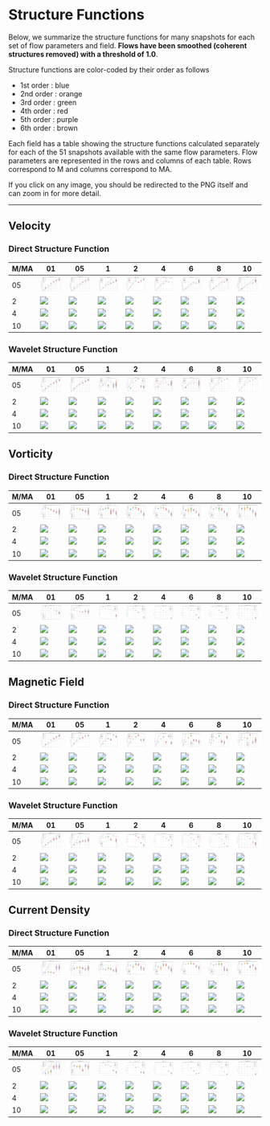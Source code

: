 # Structure Functions

Below, we summarize the structure functions for many snapshots for each set of flow parameters and field.
**Flows have been smoothed (coherent structures removed) with a threshold of 1.0**.

Structure functions are color-coded by their order as follows

  * 1st order : blue
  * 2nd order : orange
  * 3rd order : green
  * 4th order : red
  * 5th order : purple
  * 6th order : brown

Each field has a table showing the structure functions calculated separately for each of the 51 snapshots available with the same flow parameters.
Flow parameters are represented in the rows and columns of each table.
Rows correspond to M and columns correspond to MA.

If you click on any image, you should be redirected to the PNG itself and can zoom in for more detail.

---

## Velocity

### Direct Structure Function

|M/MA| 01 | 05 | 1 | 2 | 4 | 6 | 8 | 10 |
|----|----|----|---|---|---|---|---|----|
| 05 |<img src="M05MA01/w4t-plot-structure-function-ansatz-violin-128_M05MA01_avrg_vel_dsf_denoise-01d00-smooth.png">|<img src="M05MA05/w4t-plot-structure-function-ansatz-violin-128_M05MA05_avrg_vel_dsf_denoise-01d00-smooth.png">|<img src="M05MA1/w4t-plot-structure-function-ansatz-violin-128_M05MA1_avrg_vel_dsf_denoise-01d00-smooth.png">|<img src="M05MA2/w4t-plot-structure-function-ansatz-violin-128_M05MA2_avrg_vel_dsf_denoise-01d00-smooth.png">|<img src="M05MA4/w4t-plot-structure-function-ansatz-violin-128_M05MA4_avrg_vel_dsf_denoise-01d00-smooth.png">|<img src="M05MA6/w4t-plot-structure-function-ansatz-violin-128_M05MA6_avrg_vel_dsf_denoise-01d00-smooth.png">|<img src="M05MA8/w4t-plot-structure-function-ansatz-violin-128_M05MA8_avrg_vel_dsf_denoise-01d00-smooth.png">|<img src="M05MA10/w4t-plot-structure-function-ansatz-violin-128_M05MA10_avrg_vel_dsf_denoise-01d00-smooth.png">|
| 2  |<img src="M2MA01/w4t-plot-structure-function-ansatz-violin-128_M2MA01_avrg_vel_dsf_denoise-01d00-smooth.png">|<img src="M2MA05/w4t-plot-structure-function-ansatz-violin-128_M2MA05_avrg_vel_dsf_denoise-01d00-smooth.png">|<img src="M2MA1/w4t-plot-structure-function-ansatz-violin-128_M2MA1_avrg_vel_dsf_denoise-01d00-smooth.png">|<img src="M2MA2/w4t-plot-structure-function-ansatz-violin-128_M2MA2_avrg_vel_dsf_denoise-01d00-smooth.png">|<img src="M2MA4/w4t-plot-structure-function-ansatz-violin-128_M2MA4_avrg_vel_dsf_denoise-01d00-smooth.png">|<img src="M2MA6/w4t-plot-structure-function-ansatz-violin-128_M2MA6_avrg_vel_dsf_denoise-01d00-smooth.png">|<img src="M2MA8/w4t-plot-structure-function-ansatz-violin-128_M2MA8_avrg_vel_dsf_denoise-01d00-smooth.png">|<img src="M2MA10/w4t-plot-structure-function-ansatz-violin-128_M2MA10_avrg_vel_dsf_denoise-01d00-smooth.png">|
| 4  |<img src="M4MA01/w4t-plot-structure-function-ansatz-violin-128_M4MA01_avrg_vel_dsf_denoise-01d00-smooth.png">|<img src="M4MA05/w4t-plot-structure-function-ansatz-violin-128_M4MA05_avrg_vel_dsf_denoise-01d00-smooth.png">|<img src="M4MA1/w4t-plot-structure-function-ansatz-violin-128_M4MA1_avrg_vel_dsf_denoise-01d00-smooth.png">|<img src="M4MA2/w4t-plot-structure-function-ansatz-violin-128_M4MA2_avrg_vel_dsf_denoise-01d00-smooth.png">|<img src="M4MA4/w4t-plot-structure-function-ansatz-violin-128_M4MA4_avrg_vel_dsf_denoise-01d00-smooth.png">|<img src="M4MA6/w4t-plot-structure-function-ansatz-violin-128_M4MA6_avrg_vel_dsf_denoise-01d00-smooth.png">|<img src="M4MA8/w4t-plot-structure-function-ansatz-violin-128_M4MA8_avrg_vel_dsf_denoise-01d00-smooth.png">|<img src="M4MA10/w4t-plot-structure-function-ansatz-violin-128_M4MA10_avrg_vel_dsf_denoise-01d00-smooth.png">|
| 10 |<img src="M10MA01/w4t-plot-structure-function-ansatz-violin-128_M10MA01_avrg_vel_dsf_denoise-01d00-smooth.png">|<img src="M10MA05/w4t-plot-structure-function-ansatz-violin-128_M10MA05_avrg_vel_dsf_denoise-01d00-smooth.png">|<img src="M10MA1/w4t-plot-structure-function-ansatz-violin-128_M10MA1_avrg_vel_dsf_denoise-01d00-smooth.png">|<img src="M10MA2/w4t-plot-structure-function-ansatz-violin-128_M10MA2_avrg_vel_dsf_denoise-01d00-smooth.png">|<img src="M10MA4/w4t-plot-structure-function-ansatz-violin-128_M10MA4_avrg_vel_dsf_denoise-01d00-smooth.png">|<img src="M10MA6/w4t-plot-structure-function-ansatz-violin-128_M10MA6_avrg_vel_dsf_denoise-01d00-smooth.png">|<img src="M10MA8/w4t-plot-structure-function-ansatz-violin-128_M10MA8_avrg_vel_dsf_denoise-01d00-smooth.png">|<img src="M10MA10/w4t-plot-structure-function-ansatz-violin-128_M10MA10_avrg_vel_dsf_denoise-01d00-smooth.png">|

### Wavelet Structure Function

|M/MA| 01 | 05 | 1 | 2 | 4 | 6 | 8 | 10 |
|----|----|----|---|---|---|---|---|----|
| 05 |<img src="M05MA01/w4t-plot-structure-function-ansatz-violin-128_M05MA01_avrg_vel_wsf_denoise-01d00-smooth.png">|<img src="M05MA05/w4t-plot-structure-function-ansatz-violin-128_M05MA05_avrg_vel_wsf_denoise-01d00-smooth.png">|<img src="M05MA1/w4t-plot-structure-function-ansatz-violin-128_M05MA1_avrg_vel_wsf_denoise-01d00-smooth.png">|<img src="M05MA2/w4t-plot-structure-function-ansatz-violin-128_M05MA2_avrg_vel_wsf_denoise-01d00-smooth.png">|<img src="M05MA4/w4t-plot-structure-function-ansatz-violin-128_M05MA4_avrg_vel_wsf_denoise-01d00-smooth.png">|<img src="M05MA6/w4t-plot-structure-function-ansatz-violin-128_M05MA6_avrg_vel_wsf_denoise-01d00-smooth.png">|<img src="M05MA8/w4t-plot-structure-function-ansatz-violin-128_M05MA8_avrg_vel_wsf_denoise-01d00-smooth.png">|<img src="M05MA10/w4t-plot-structure-function-ansatz-violin-128_M05MA10_avrg_vel_wsf_denoise-01d00-smooth.png">|
| 2  |<img src="M2MA01/w4t-plot-structure-function-ansatz-violin-128_M2MA01_avrg_vel_wsf_denoise-01d00-smooth.png">|<img src="M2MA05/w4t-plot-structure-function-ansatz-violin-128_M2MA05_avrg_vel_wsf_denoise-01d00-smooth.png">|<img src="M2MA1/w4t-plot-structure-function-ansatz-violin-128_M2MA1_avrg_vel_wsf_denoise-01d00-smooth.png">|<img src="M2MA2/w4t-plot-structure-function-ansatz-violin-128_M2MA2_avrg_vel_wsf_denoise-01d00-smooth.png">|<img src="M2MA4/w4t-plot-structure-function-ansatz-violin-128_M2MA4_avrg_vel_wsf_denoise-01d00-smooth.png">|<img src="M2MA6/w4t-plot-structure-function-ansatz-violin-128_M2MA6_avrg_vel_wsf_denoise-01d00-smooth.png">|<img src="M2MA8/w4t-plot-structure-function-ansatz-violin-128_M2MA8_avrg_vel_wsf_denoise-01d00-smooth.png">|<img src="M2MA10/w4t-plot-structure-function-ansatz-violin-128_M2MA10_avrg_vel_wsf_denoise-01d00-smooth.png">|
| 4  |<img src="M4MA01/w4t-plot-structure-function-ansatz-violin-128_M4MA01_avrg_vel_wsf_denoise-01d00-smooth.png">|<img src="M4MA05/w4t-plot-structure-function-ansatz-violin-128_M4MA05_avrg_vel_wsf_denoise-01d00-smooth.png">|<img src="M4MA1/w4t-plot-structure-function-ansatz-violin-128_M4MA1_avrg_vel_wsf_denoise-01d00-smooth.png">|<img src="M4MA2/w4t-plot-structure-function-ansatz-violin-128_M4MA2_avrg_vel_wsf_denoise-01d00-smooth.png">|<img src="M4MA4/w4t-plot-structure-function-ansatz-violin-128_M4MA4_avrg_vel_wsf_denoise-01d00-smooth.png">|<img src="M4MA6/w4t-plot-structure-function-ansatz-violin-128_M4MA6_avrg_vel_wsf_denoise-01d00-smooth.png">|<img src="M4MA8/w4t-plot-structure-function-ansatz-violin-128_M4MA8_avrg_vel_wsf_denoise-01d00-smooth.png">|<img src="M4MA10/w4t-plot-structure-function-ansatz-violin-128_M4MA10_avrg_vel_wsf_denoise-01d00-smooth.png">|
| 10 |<img src="M10MA01/w4t-plot-structure-function-ansatz-violin-128_M10MA01_avrg_vel_wsf_denoise-01d00-smooth.png">|<img src="M10MA05/w4t-plot-structure-function-ansatz-violin-128_M10MA05_avrg_vel_wsf_denoise-01d00-smooth.png">|<img src="M10MA1/w4t-plot-structure-function-ansatz-violin-128_M10MA1_avrg_vel_wsf_denoise-01d00-smooth.png">|<img src="M10MA2/w4t-plot-structure-function-ansatz-violin-128_M10MA2_avrg_vel_wsf_denoise-01d00-smooth.png">|<img src="M10MA4/w4t-plot-structure-function-ansatz-violin-128_M10MA4_avrg_vel_wsf_denoise-01d00-smooth.png">|<img src="M10MA6/w4t-plot-structure-function-ansatz-violin-128_M10MA6_avrg_vel_wsf_denoise-01d00-smooth.png">|<img src="M10MA8/w4t-plot-structure-function-ansatz-violin-128_M10MA8_avrg_vel_wsf_denoise-01d00-smooth.png">|<img src="M10MA10/w4t-plot-structure-function-ansatz-violin-128_M10MA10_avrg_vel_wsf_denoise-01d00-smooth.png">|

## Vorticity

### Direct Structure Function

|M/MA| 01 | 05 | 1 | 2 | 4 | 6 | 8 | 10 |
|----|----|----|---|---|---|---|---|----|
| 05 |<img src="M05MA01/w4t-plot-structure-function-ansatz-violin-128_M05MA01_avrg_vort_dsf_denoise-01d00-smooth.png">|<img src="M05MA05/w4t-plot-structure-function-ansatz-violin-128_M05MA05_avrg_vort_dsf_denoise-01d00-smooth.png">|<img src="M05MA1/w4t-plot-structure-function-ansatz-violin-128_M05MA1_avrg_vort_dsf_denoise-01d00-smooth.png">|<img src="M05MA2/w4t-plot-structure-function-ansatz-violin-128_M05MA2_avrg_vort_dsf_denoise-01d00-smooth.png">|<img src="M05MA4/w4t-plot-structure-function-ansatz-violin-128_M05MA4_avrg_vort_dsf_denoise-01d00-smooth.png">|<img src="M05MA6/w4t-plot-structure-function-ansatz-violin-128_M05MA6_avrg_vort_dsf_denoise-01d00-smooth.png">|<img src="M05MA8/w4t-plot-structure-function-ansatz-violin-128_M05MA8_avrg_vort_dsf_denoise-01d00-smooth.png">|<img src="M05MA10/w4t-plot-structure-function-ansatz-violin-128_M05MA10_avrg_vort_dsf_denoise-01d00-smooth.png">|
| 2  |<img src="M2MA01/w4t-plot-structure-function-ansatz-violin-128_M2MA01_avrg_vort_dsf_denoise-01d00-smooth.png">|<img src="M2MA05/w4t-plot-structure-function-ansatz-violin-128_M2MA05_avrg_vort_dsf_denoise-01d00-smooth.png">|<img src="M2MA1/w4t-plot-structure-function-ansatz-violin-128_M2MA1_avrg_vort_dsf_denoise-01d00-smooth.png">|<img src="M2MA2/w4t-plot-structure-function-ansatz-violin-128_M2MA2_avrg_vort_dsf_denoise-01d00-smooth.png">|<img src="M2MA4/w4t-plot-structure-function-ansatz-violin-128_M2MA4_avrg_vort_dsf_denoise-01d00-smooth.png">|<img src="M2MA6/w4t-plot-structure-function-ansatz-violin-128_M2MA6_avrg_vort_dsf_denoise-01d00-smooth.png">|<img src="M2MA8/w4t-plot-structure-function-ansatz-violin-128_M2MA8_avrg_vort_dsf_denoise-01d00-smooth.png">|<img src="M2MA10/w4t-plot-structure-function-ansatz-violin-128_M2MA10_avrg_vort_dsf_denoise-01d00-smooth.png">|
| 4  |<img src="M4MA01/w4t-plot-structure-function-ansatz-violin-128_M4MA01_avrg_vort_dsf_denoise-01d00-smooth.png">|<img src="M4MA05/w4t-plot-structure-function-ansatz-violin-128_M4MA05_avrg_vort_dsf_denoise-01d00-smooth.png">|<img src="M4MA1/w4t-plot-structure-function-ansatz-violin-128_M4MA1_avrg_vort_dsf_denoise-01d00-smooth.png">|<img src="M4MA2/w4t-plot-structure-function-ansatz-violin-128_M4MA2_avrg_vort_dsf_denoise-01d00-smooth.png">|<img src="M4MA4/w4t-plot-structure-function-ansatz-violin-128_M4MA4_avrg_vort_dsf_denoise-01d00-smooth.png">|<img src="M4MA6/w4t-plot-structure-function-ansatz-violin-128_M4MA6_avrg_vort_dsf_denoise-01d00-smooth.png">|<img src="M4MA8/w4t-plot-structure-function-ansatz-violin-128_M4MA8_avrg_vort_dsf_denoise-01d00-smooth.png">|<img src="M4MA10/w4t-plot-structure-function-ansatz-violin-128_M4MA10_avrg_vort_dsf_denoise-01d00-smooth.png">|
| 10 |<img src="M10MA01/w4t-plot-structure-function-ansatz-violin-128_M10MA01_avrg_vort_dsf_denoise-01d00-smooth.png">|<img src="M10MA05/w4t-plot-structure-function-ansatz-violin-128_M10MA05_avrg_vort_dsf_denoise-01d00-smooth.png">|<img src="M10MA1/w4t-plot-structure-function-ansatz-violin-128_M10MA1_avrg_vort_dsf_denoise-01d00-smooth.png">|<img src="M10MA2/w4t-plot-structure-function-ansatz-violin-128_M10MA2_avrg_vort_dsf_denoise-01d00-smooth.png">|<img src="M10MA4/w4t-plot-structure-function-ansatz-violin-128_M10MA4_avrg_vort_dsf_denoise-01d00-smooth.png">|<img src="M10MA6/w4t-plot-structure-function-ansatz-violin-128_M10MA6_avrg_vort_dsf_denoise-01d00-smooth.png">|<img src="M10MA8/w4t-plot-structure-function-ansatz-violin-128_M10MA8_avrg_vort_dsf_denoise-01d00-smooth.png">|<img src="M10MA10/w4t-plot-structure-function-ansatz-violin-128_M10MA10_avrg_vort_dsf_denoise-01d00-smooth.png">|

### Wavelet Structure Function

|M/MA| 01 | 05 | 1 | 2 | 4 | 6 | 8 | 10 |
|----|----|----|---|---|---|---|---|----|
| 05 |<img src="M05MA01/w4t-plot-structure-function-ansatz-violin-128_M05MA01_avrg_vort_wsf_denoise-01d00-smooth.png">|<img src="M05MA05/w4t-plot-structure-function-ansatz-violin-128_M05MA05_avrg_vort_wsf_denoise-01d00-smooth.png">|<img src="M05MA1/w4t-plot-structure-function-ansatz-violin-128_M05MA1_avrg_vort_wsf_denoise-01d00-smooth.png">|<img src="M05MA2/w4t-plot-structure-function-ansatz-violin-128_M05MA2_avrg_vort_wsf_denoise-01d00-smooth.png">|<img src="M05MA4/w4t-plot-structure-function-ansatz-violin-128_M05MA4_avrg_vort_wsf_denoise-01d00-smooth.png">|<img src="M05MA6/w4t-plot-structure-function-ansatz-violin-128_M05MA6_avrg_vort_wsf_denoise-01d00-smooth.png">|<img src="M05MA8/w4t-plot-structure-function-ansatz-violin-128_M05MA8_avrg_vort_wsf_denoise-01d00-smooth.png">|<img src="M05MA10/w4t-plot-structure-function-ansatz-violin-128_M05MA10_avrg_vort_wsf_denoise-01d00-smooth.png">|
| 2  |<img src="M2MA01/w4t-plot-structure-function-ansatz-violin-128_M2MA01_avrg_vort_wsf_denoise-01d00-smooth.png">|<img src="M2MA05/w4t-plot-structure-function-ansatz-violin-128_M2MA05_avrg_vort_wsf_denoise-01d00-smooth.png">|<img src="M2MA1/w4t-plot-structure-function-ansatz-violin-128_M2MA1_avrg_vort_wsf_denoise-01d00-smooth.png">|<img src="M2MA2/w4t-plot-structure-function-ansatz-violin-128_M2MA2_avrg_vort_wsf_denoise-01d00-smooth.png">|<img src="M2MA4/w4t-plot-structure-function-ansatz-violin-128_M2MA4_avrg_vort_wsf_denoise-01d00-smooth.png">|<img src="M2MA6/w4t-plot-structure-function-ansatz-violin-128_M2MA6_avrg_vort_wsf_denoise-01d00-smooth.png">|<img src="M2MA8/w4t-plot-structure-function-ansatz-violin-128_M2MA8_avrg_vort_wsf_denoise-01d00-smooth.png">|<img src="M2MA10/w4t-plot-structure-function-ansatz-violin-128_M2MA10_avrg_vort_wsf_denoise-01d00-smooth.png">|
| 4  |<img src="M4MA01/w4t-plot-structure-function-ansatz-violin-128_M4MA01_avrg_vort_wsf_denoise-01d00-smooth.png">|<img src="M4MA05/w4t-plot-structure-function-ansatz-violin-128_M4MA05_avrg_vort_wsf_denoise-01d00-smooth.png">|<img src="M4MA1/w4t-plot-structure-function-ansatz-violin-128_M4MA1_avrg_vort_wsf_denoise-01d00-smooth.png">|<img src="M4MA2/w4t-plot-structure-function-ansatz-violin-128_M4MA2_avrg_vort_wsf_denoise-01d00-smooth.png">|<img src="M4MA4/w4t-plot-structure-function-ansatz-violin-128_M4MA4_avrg_vort_wsf_denoise-01d00-smooth.png">|<img src="M4MA6/w4t-plot-structure-function-ansatz-violin-128_M4MA6_avrg_vort_wsf_denoise-01d00-smooth.png">|<img src="M4MA8/w4t-plot-structure-function-ansatz-violin-128_M4MA8_avrg_vort_wsf_denoise-01d00-smooth.png">|<img src="M4MA10/w4t-plot-structure-function-ansatz-violin-128_M4MA10_avrg_vort_wsf_denoise-01d00-smooth.png">|
| 10 |<img src="M10MA01/w4t-plot-structure-function-ansatz-violin-128_M10MA01_avrg_vort_wsf_denoise-01d00-smooth.png">|<img src="M10MA05/w4t-plot-structure-function-ansatz-violin-128_M10MA05_avrg_vort_wsf_denoise-01d00-smooth.png">|<img src="M10MA1/w4t-plot-structure-function-ansatz-violin-128_M10MA1_avrg_vort_wsf_denoise-01d00-smooth.png">|<img src="M10MA2/w4t-plot-structure-function-ansatz-violin-128_M10MA2_avrg_vort_wsf_denoise-01d00-smooth.png">|<img src="M10MA4/w4t-plot-structure-function-ansatz-violin-128_M10MA4_avrg_vort_wsf_denoise-01d00-smooth.png">|<img src="M10MA6/w4t-plot-structure-function-ansatz-violin-128_M10MA6_avrg_vort_wsf_denoise-01d00-smooth.png">|<img src="M10MA8/w4t-plot-structure-function-ansatz-violin-128_M10MA8_avrg_vort_wsf_denoise-01d00-smooth.png">|<img src="M10MA10/w4t-plot-structure-function-ansatz-violin-128_M10MA10_avrg_vort_wsf_denoise-01d00-smooth.png">|

## Magnetic Field

### Direct Structure Function

|M/MA| 01 | 05 | 1 | 2 | 4 | 6 | 8 | 10 |
|----|----|----|---|---|---|---|---|----|
| 05 |<img src="M05MA01/w4t-plot-structure-function-ansatz-violin-128_M05MA01_avrg_mag_dsf_denoise-01d00-smooth.png">|<img src="M05MA05/w4t-plot-structure-function-ansatz-violin-128_M05MA05_avrg_mag_dsf_denoise-01d00-smooth.png">|<img src="M05MA1/w4t-plot-structure-function-ansatz-violin-128_M05MA1_avrg_mag_dsf_denoise-01d00-smooth.png">|<img src="M05MA2/w4t-plot-structure-function-ansatz-violin-128_M05MA2_avrg_mag_dsf_denoise-01d00-smooth.png">|<img src="M05MA4/w4t-plot-structure-function-ansatz-violin-128_M05MA4_avrg_mag_dsf_denoise-01d00-smooth.png">|<img src="M05MA6/w4t-plot-structure-function-ansatz-violin-128_M05MA6_avrg_mag_dsf_denoise-01d00-smooth.png">|<img src="M05MA8/w4t-plot-structure-function-ansatz-violin-128_M05MA8_avrg_mag_dsf_denoise-01d00-smooth.png">|<img src="M05MA10/w4t-plot-structure-function-ansatz-violin-128_M05MA10_avrg_mag_dsf_denoise-01d00-smooth.png">|
| 2  |<img src="M2MA01/w4t-plot-structure-function-ansatz-violin-128_M2MA01_avrg_mag_dsf_denoise-01d00-smooth.png">|<img src="M2MA05/w4t-plot-structure-function-ansatz-violin-128_M2MA05_avrg_mag_dsf_denoise-01d00-smooth.png">|<img src="M2MA1/w4t-plot-structure-function-ansatz-violin-128_M2MA1_avrg_mag_dsf_denoise-01d00-smooth.png">|<img src="M2MA2/w4t-plot-structure-function-ansatz-violin-128_M2MA2_avrg_mag_dsf_denoise-01d00-smooth.png">|<img src="M2MA4/w4t-plot-structure-function-ansatz-violin-128_M2MA4_avrg_mag_dsf_denoise-01d00-smooth.png">|<img src="M2MA6/w4t-plot-structure-function-ansatz-violin-128_M2MA6_avrg_mag_dsf_denoise-01d00-smooth.png">|<img src="M2MA8/w4t-plot-structure-function-ansatz-violin-128_M2MA8_avrg_mag_dsf_denoise-01d00-smooth.png">|<img src="M2MA10/w4t-plot-structure-function-ansatz-violin-128_M2MA10_avrg_mag_dsf_denoise-01d00-smooth.png">|
| 4  |<img src="M4MA01/w4t-plot-structure-function-ansatz-violin-128_M4MA01_avrg_mag_dsf_denoise-01d00-smooth.png">|<img src="M4MA05/w4t-plot-structure-function-ansatz-violin-128_M4MA05_avrg_mag_dsf_denoise-01d00-smooth.png">|<img src="M4MA1/w4t-plot-structure-function-ansatz-violin-128_M4MA1_avrg_mag_dsf_denoise-01d00-smooth.png">|<img src="M4MA2/w4t-plot-structure-function-ansatz-violin-128_M4MA2_avrg_mag_dsf_denoise-01d00-smooth.png">|<img src="M4MA4/w4t-plot-structure-function-ansatz-violin-128_M4MA4_avrg_mag_dsf_denoise-01d00-smooth.png">|<img src="M4MA6/w4t-plot-structure-function-ansatz-violin-128_M4MA6_avrg_mag_dsf_denoise-01d00-smooth.png">|<img src="M4MA8/w4t-plot-structure-function-ansatz-violin-128_M4MA8_avrg_mag_dsf_denoise-01d00-smooth.png">|<img src="M4MA10/w4t-plot-structure-function-ansatz-violin-128_M4MA10_avrg_mag_dsf_denoise-01d00-smooth.png">|
| 10 |<img src="M10MA01/w4t-plot-structure-function-ansatz-violin-128_M10MA01_avrg_mag_dsf_denoise-01d00-smooth.png">|<img src="M10MA05/w4t-plot-structure-function-ansatz-violin-128_M10MA05_avrg_mag_dsf_denoise-01d00-smooth.png">|<img src="M10MA1/w4t-plot-structure-function-ansatz-violin-128_M10MA1_avrg_mag_dsf_denoise-01d00-smooth.png">|<img src="M10MA2/w4t-plot-structure-function-ansatz-violin-128_M10MA2_avrg_mag_dsf_denoise-01d00-smooth.png">|<img src="M10MA4/w4t-plot-structure-function-ansatz-violin-128_M10MA4_avrg_mag_dsf_denoise-01d00-smooth.png">|<img src="M10MA6/w4t-plot-structure-function-ansatz-violin-128_M10MA6_avrg_mag_dsf_denoise-01d00-smooth.png">|<img src="M10MA8/w4t-plot-structure-function-ansatz-violin-128_M10MA8_avrg_mag_dsf_denoise-01d00-smooth.png">|<img src="M10MA10/w4t-plot-structure-function-ansatz-violin-128_M10MA10_avrg_mag_dsf_denoise-01d00-smooth.png">|

### Wavelet Structure Function

|M/MA| 01 | 05 | 1 | 2 | 4 | 6 | 8 | 10 |
|----|----|----|---|---|---|---|---|----|
| 05 |<img src="M05MA01/w4t-plot-structure-function-ansatz-violin-128_M05MA01_avrg_mag_wsf_denoise-01d00-smooth.png">|<img src="M05MA05/w4t-plot-structure-function-ansatz-violin-128_M05MA05_avrg_mag_wsf_denoise-01d00-smooth.png">|<img src="M05MA1/w4t-plot-structure-function-ansatz-violin-128_M05MA1_avrg_mag_wsf_denoise-01d00-smooth.png">|<img src="M05MA2/w4t-plot-structure-function-ansatz-violin-128_M05MA2_avrg_mag_wsf_denoise-01d00-smooth.png">|<img src="M05MA4/w4t-plot-structure-function-ansatz-violin-128_M05MA4_avrg_mag_wsf_denoise-01d00-smooth.png">|<img src="M05MA6/w4t-plot-structure-function-ansatz-violin-128_M05MA6_avrg_mag_wsf_denoise-01d00-smooth.png">|<img src="M05MA8/w4t-plot-structure-function-ansatz-violin-128_M05MA8_avrg_mag_wsf_denoise-01d00-smooth.png">|<img src="M05MA10/w4t-plot-structure-function-ansatz-violin-128_M05MA10_avrg_mag_wsf_denoise-01d00-smooth.png">|
| 2  |<img src="M2MA01/w4t-plot-structure-function-ansatz-violin-128_M2MA01_avrg_mag_wsf_denoise-01d00-smooth.png">|<img src="M2MA05/w4t-plot-structure-function-ansatz-violin-128_M2MA05_avrg_mag_wsf_denoise-01d00-smooth.png">|<img src="M2MA1/w4t-plot-structure-function-ansatz-violin-128_M2MA1_avrg_mag_wsf_denoise-01d00-smooth.png">|<img src="M2MA2/w4t-plot-structure-function-ansatz-violin-128_M2MA2_avrg_mag_wsf_denoise-01d00-smooth.png">|<img src="M2MA4/w4t-plot-structure-function-ansatz-violin-128_M2MA4_avrg_mag_wsf_denoise-01d00-smooth.png">|<img src="M2MA6/w4t-plot-structure-function-ansatz-violin-128_M2MA6_avrg_mag_wsf_denoise-01d00-smooth.png">|<img src="M2MA8/w4t-plot-structure-function-ansatz-violin-128_M2MA8_avrg_mag_wsf_denoise-01d00-smooth.png">|<img src="M2MA10/w4t-plot-structure-function-ansatz-violin-128_M2MA10_avrg_mag_wsf_denoise-01d00-smooth.png">|
| 4  |<img src="M4MA01/w4t-plot-structure-function-ansatz-violin-128_M4MA01_avrg_mag_wsf_denoise-01d00-smooth.png">|<img src="M4MA05/w4t-plot-structure-function-ansatz-violin-128_M4MA05_avrg_mag_wsf_denoise-01d00-smooth.png">|<img src="M4MA1/w4t-plot-structure-function-ansatz-violin-128_M4MA1_avrg_mag_wsf_denoise-01d00-smooth.png">|<img src="M4MA2/w4t-plot-structure-function-ansatz-violin-128_M4MA2_avrg_mag_wsf_denoise-01d00-smooth.png">|<img src="M4MA4/w4t-plot-structure-function-ansatz-violin-128_M4MA4_avrg_mag_wsf_denoise-01d00-smooth.png">|<img src="M4MA6/w4t-plot-structure-function-ansatz-violin-128_M4MA6_avrg_mag_wsf_denoise-01d00-smooth.png">|<img src="M4MA8/w4t-plot-structure-function-ansatz-violin-128_M4MA8_avrg_mag_wsf_denoise-01d00-smooth.png">|<img src="M4MA10/w4t-plot-structure-function-ansatz-violin-128_M4MA10_avrg_mag_wsf_denoise-01d00-smooth.png">|
| 10 |<img src="M10MA01/w4t-plot-structure-function-ansatz-violin-128_M10MA01_avrg_mag_wsf_denoise-01d00-smooth.png">|<img src="M10MA05/w4t-plot-structure-function-ansatz-violin-128_M10MA05_avrg_mag_wsf_denoise-01d00-smooth.png">|<img src="M10MA1/w4t-plot-structure-function-ansatz-violin-128_M10MA1_avrg_mag_wsf_denoise-01d00-smooth.png">|<img src="M10MA2/w4t-plot-structure-function-ansatz-violin-128_M10MA2_avrg_mag_wsf_denoise-01d00-smooth.png">|<img src="M10MA4/w4t-plot-structure-function-ansatz-violin-128_M10MA4_avrg_mag_wsf_denoise-01d00-smooth.png">|<img src="M10MA6/w4t-plot-structure-function-ansatz-violin-128_M10MA6_avrg_mag_wsf_denoise-01d00-smooth.png">|<img src="M10MA8/w4t-plot-structure-function-ansatz-violin-128_M10MA8_avrg_mag_wsf_denoise-01d00-smooth.png">|<img src="M10MA10/w4t-plot-structure-function-ansatz-violin-128_M10MA10_avrg_mag_wsf_denoise-01d00-smooth.png">|

## Current Density

### Direct Structure Function

|M/MA| 01 | 05 | 1 | 2 | 4 | 6 | 8 | 10 |
|----|----|----|---|---|---|---|---|----|
| 05 |<img src="M05MA01/w4t-plot-structure-function-ansatz-violin-128_M05MA01_avrg_curr_dsf_denoise-01d00-smooth.png">|<img src="M05MA05/w4t-plot-structure-function-ansatz-violin-128_M05MA05_avrg_curr_dsf_denoise-01d00-smooth.png">|<img src="M05MA1/w4t-plot-structure-function-ansatz-violin-128_M05MA1_avrg_curr_dsf_denoise-01d00-smooth.png">|<img src="M05MA2/w4t-plot-structure-function-ansatz-violin-128_M05MA2_avrg_curr_dsf_denoise-01d00-smooth.png">|<img src="M05MA4/w4t-plot-structure-function-ansatz-violin-128_M05MA4_avrg_curr_dsf_denoise-01d00-smooth.png">|<img src="M05MA6/w4t-plot-structure-function-ansatz-violin-128_M05MA6_avrg_curr_dsf_denoise-01d00-smooth.png">|<img src="M05MA8/w4t-plot-structure-function-ansatz-violin-128_M05MA8_avrg_curr_dsf_denoise-01d00-smooth.png">|<img src="M05MA10/w4t-plot-structure-function-ansatz-violin-128_M05MA10_avrg_curr_dsf_denoise-01d00-smooth.png">|
| 2  |<img src="M2MA01/w4t-plot-structure-function-ansatz-violin-128_M2MA01_avrg_curr_dsf_denoise-01d00-smooth.png">|<img src="M2MA05/w4t-plot-structure-function-ansatz-violin-128_M2MA05_avrg_curr_dsf_denoise-01d00-smooth.png">|<img src="M2MA1/w4t-plot-structure-function-ansatz-violin-128_M2MA1_avrg_curr_dsf_denoise-01d00-smooth.png">|<img src="M2MA2/w4t-plot-structure-function-ansatz-violin-128_M2MA2_avrg_curr_dsf_denoise-01d00-smooth.png">|<img src="M2MA4/w4t-plot-structure-function-ansatz-violin-128_M2MA4_avrg_curr_dsf_denoise-01d00-smooth.png">|<img src="M2MA6/w4t-plot-structure-function-ansatz-violin-128_M2MA6_avrg_curr_dsf_denoise-01d00-smooth.png">|<img src="M2MA8/w4t-plot-structure-function-ansatz-violin-128_M2MA8_avrg_curr_dsf_denoise-01d00-smooth.png">|<img src="M2MA10/w4t-plot-structure-function-ansatz-violin-128_M2MA10_avrg_curr_dsf_denoise-01d00-smooth.png">|
| 4  |<img src="M4MA01/w4t-plot-structure-function-ansatz-violin-128_M4MA01_avrg_curr_dsf_denoise-01d00-smooth.png">|<img src="M4MA05/w4t-plot-structure-function-ansatz-violin-128_M4MA05_avrg_curr_dsf_denoise-01d00-smooth.png">|<img src="M4MA1/w4t-plot-structure-function-ansatz-violin-128_M4MA1_avrg_curr_dsf_denoise-01d00-smooth.png">|<img src="M4MA2/w4t-plot-structure-function-ansatz-violin-128_M4MA2_avrg_curr_dsf_denoise-01d00-smooth.png">|<img src="M4MA4/w4t-plot-structure-function-ansatz-violin-128_M4MA4_avrg_curr_dsf_denoise-01d00-smooth.png">|<img src="M4MA6/w4t-plot-structure-function-ansatz-violin-128_M4MA6_avrg_curr_dsf_denoise-01d00-smooth.png">|<img src="M4MA8/w4t-plot-structure-function-ansatz-violin-128_M4MA8_avrg_curr_dsf_denoise-01d00-smooth.png">|<img src="M4MA10/w4t-plot-structure-function-ansatz-violin-128_M4MA10_avrg_curr_dsf_denoise-01d00-smooth.png">|
| 10 |<img src="M10MA01/w4t-plot-structure-function-ansatz-violin-128_M10MA01_avrg_curr_dsf_denoise-01d00-smooth.png">|<img src="M10MA05/w4t-plot-structure-function-ansatz-violin-128_M10MA05_avrg_curr_dsf_denoise-01d00-smooth.png">|<img src="M10MA1/w4t-plot-structure-function-ansatz-violin-128_M10MA1_avrg_curr_dsf_denoise-01d00-smooth.png">|<img src="M10MA2/w4t-plot-structure-function-ansatz-violin-128_M10MA2_avrg_curr_dsf_denoise-01d00-smooth.png">|<img src="M10MA4/w4t-plot-structure-function-ansatz-violin-128_M10MA4_avrg_curr_dsf_denoise-01d00-smooth.png">|<img src="M10MA6/w4t-plot-structure-function-ansatz-violin-128_M10MA6_avrg_curr_dsf_denoise-01d00-smooth.png">|<img src="M10MA8/w4t-plot-structure-function-ansatz-violin-128_M10MA8_avrg_curr_dsf_denoise-01d00-smooth.png">|<img src="M10MA10/w4t-plot-structure-function-ansatz-violin-128_M10MA10_avrg_curr_dsf_denoise-01d00-smooth.png">|

### Wavelet Structure Function

|M/MA| 01 | 05 | 1 | 2 | 4 | 6 | 8 | 10 |
|----|----|----|---|---|---|---|---|----|
| 05 |<img src="M05MA01/w4t-plot-structure-function-ansatz-violin-128_M05MA01_avrg_curr_wsf_denoise-01d00-smooth.png">|<img src="M05MA05/w4t-plot-structure-function-ansatz-violin-128_M05MA05_avrg_curr_wsf_denoise-01d00-smooth.png">|<img src="M05MA1/w4t-plot-structure-function-ansatz-violin-128_M05MA1_avrg_curr_wsf_denoise-01d00-smooth.png">|<img src="M05MA2/w4t-plot-structure-function-ansatz-violin-128_M05MA2_avrg_curr_wsf_denoise-01d00-smooth.png">|<img src="M05MA4/w4t-plot-structure-function-ansatz-violin-128_M05MA4_avrg_curr_wsf_denoise-01d00-smooth.png">|<img src="M05MA6/w4t-plot-structure-function-ansatz-violin-128_M05MA6_avrg_curr_wsf_denoise-01d00-smooth.png">|<img src="M05MA8/w4t-plot-structure-function-ansatz-violin-128_M05MA8_avrg_curr_wsf_denoise-01d00-smooth.png">|<img src="M05MA10/w4t-plot-structure-function-ansatz-violin-128_M05MA10_avrg_curr_wsf_denoise-01d00-smooth.png">|
| 2  |<img src="M2MA01/w4t-plot-structure-function-ansatz-violin-128_M2MA01_avrg_curr_wsf_denoise-01d00-smooth.png">|<img src="M2MA05/w4t-plot-structure-function-ansatz-violin-128_M2MA05_avrg_curr_wsf_denoise-01d00-smooth.png">|<img src="M2MA1/w4t-plot-structure-function-ansatz-violin-128_M2MA1_avrg_curr_wsf_denoise-01d00-smooth.png">|<img src="M2MA2/w4t-plot-structure-function-ansatz-violin-128_M2MA2_avrg_curr_wsf_denoise-01d00-smooth.png">|<img src="M2MA4/w4t-plot-structure-function-ansatz-violin-128_M2MA4_avrg_curr_wsf_denoise-01d00-smooth.png">|<img src="M2MA6/w4t-plot-structure-function-ansatz-violin-128_M2MA6_avrg_curr_wsf_denoise-01d00-smooth.png">|<img src="M2MA8/w4t-plot-structure-function-ansatz-violin-128_M2MA8_avrg_curr_wsf_denoise-01d00-smooth.png">|<img src="M2MA10/w4t-plot-structure-function-ansatz-violin-128_M2MA10_avrg_curr_wsf_denoise-01d00-smooth.png">|
| 4  |<img src="M4MA01/w4t-plot-structure-function-ansatz-violin-128_M4MA01_avrg_curr_wsf_denoise-01d00-smooth.png">|<img src="M4MA05/w4t-plot-structure-function-ansatz-violin-128_M4MA05_avrg_curr_wsf_denoise-01d00-smooth.png">|<img src="M4MA1/w4t-plot-structure-function-ansatz-violin-128_M4MA1_avrg_curr_wsf_denoise-01d00-smooth.png">|<img src="M4MA2/w4t-plot-structure-function-ansatz-violin-128_M4MA2_avrg_curr_wsf_denoise-01d00-smooth.png">|<img src="M4MA4/w4t-plot-structure-function-ansatz-violin-128_M4MA4_avrg_curr_wsf_denoise-01d00-smooth.png">|<img src="M4MA6/w4t-plot-structure-function-ansatz-violin-128_M4MA6_avrg_curr_wsf_denoise-01d00-smooth.png">|<img src="M4MA8/w4t-plot-structure-function-ansatz-violin-128_M4MA8_avrg_curr_wsf_denoise-01d00-smooth.png">|<img src="M4MA10/w4t-plot-structure-function-ansatz-violin-128_M4MA10_avrg_curr_wsf_denoise-01d00-smooth.png">|
| 10 |<img src="M10MA01/w4t-plot-structure-function-ansatz-violin-128_M10MA01_avrg_curr_wsf_denoise-01d00-smooth.png">|<img src="M10MA05/w4t-plot-structure-function-ansatz-violin-128_M10MA05_avrg_curr_wsf_denoise-01d00-smooth.png">|<img src="M10MA1/w4t-plot-structure-function-ansatz-violin-128_M10MA1_avrg_curr_wsf_denoise-01d00-smooth.png">|<img src="M10MA2/w4t-plot-structure-function-ansatz-violin-128_M10MA2_avrg_curr_wsf_denoise-01d00-smooth.png">|<img src="M10MA4/w4t-plot-structure-function-ansatz-violin-128_M10MA4_avrg_curr_wsf_denoise-01d00-smooth.png">|<img src="M10MA6/w4t-plot-structure-function-ansatz-violin-128_M10MA6_avrg_curr_wsf_denoise-01d00-smooth.png">|<img src="M10MA8/w4t-plot-structure-function-ansatz-violin-128_M10MA8_avrg_curr_wsf_denoise-01d00-smooth.png">|<img src="M10MA10/w4t-plot-structure-function-ansatz-violin-128_M10MA10_avrg_curr_wsf_denoise-01d00-smooth.png">|
